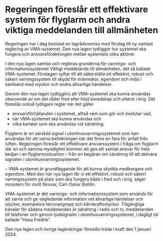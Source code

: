 # Regeringen föreslår ett effektivare system för flyglarm och andra viktiga meddelanden till allmänheten

Regeringen har i dag beslutat en lagrådsremiss med förslag till ny samlad reglering av VMA-systemet. Den nya lagen tydliggör hur systemet ska fungera och ansvarsfördelningen mellan systemets olika aktörer.

I den nya lagen samlas och regleras grunderna för varnings- och informationssystemet Viktigt meddelande till allmänheten, det så kallade VMA-systemet. Förslagen syftar till att säkerställa ett effektivt, robust och säkert varningssystem till skydd för människor, egendom och miljö i samband med olyckor och andra allvarliga händelser.

Genom den nya lagen tydliggörs att VMA-systemet ska kunna användas oberoende av om det råder fred eller höjd beredskap och ytterst i krig. Det föreslås också tydligare regler när det gäller

* ansvarsförhållanden i systemet, alltså vem som gör och beslutar vad,
* när VMA-systemet ska kunna användas och
* vilka kanaler som ska användas vid sändning.

Flyglarm är en särskild signal i utomhusvarningssystemet som kan användas för att varna befolkningen när det finns en fara för anfall från luften. Regeringen föreslår ett effektivare ansvarssystem i fråga om flyglarm där en och samma myndighet kommer att ges ett samlat ansvar för hela kedjan i en flyglarmssituation – från en begäran om sändning till att aktivera signalen i utomhusvarningssystemet.

– VMA-systemet är grundläggande för att kunna skydda medborgare och egendom. Med den här nya lagen får vi ett effektivt, robust och säkert varningssystem på plats som ska fungera både i fred och i krig, säger ministern för civilt försvar, Carl-Oskar Bohlin.

VMA-systemet är det varnings- och informationssystem som används för att varna och ge vägledande information vid allvarliga händelser och olyckor, exempelvis terrorangrepp och kärnkraftsolyckor. Tillgängliga kanaler för sådana meddelanden är sändning i radio och tv, meddelanden till telefoner och genom ljudsignaler i utomhusvarningssystemet, i dagligt tal kallade ”Hesa Fredrik”.

Den nya lagen och övriga lagändringar föreslås träda i kraft den 1 januari 2024.
